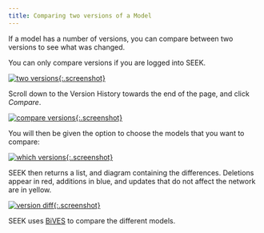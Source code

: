 ```yaml
---
title: Comparing two versions of a Model 
---
```



If a model has a number of versions, you can compare between two versions to see what was changed.

You can only compare versions if you are logged into SEEK.
 
[![two versions](/images/user-guide/two_versions-zoomed.png){:.screenshot}](/images/user-guide/two_versions-zoomed.png)

Scroll down to the Version History towards the end of the page, and click _Compare_.

[![compare versions](/images/user-guide/compare_versions.png){:.screenshot}](/images/user-guide/compare_versions.png)

You will then be given the option to choose the models that you want to compare:
 
[![which versions](/images/user-guide/which_versions_to_compare.png){:.screenshot}](/images/user-guide/which_versions_to_compare.png) 

SEEK then returns a list, and diagram containing the differences. 
Deletions appear in red, additions in blue, and updates that do not affect the network are in yellow.
 
[![version diff](/images/user-guide/version_diff.png){:.screenshot}](/images/user-guide/version_diff.png) 

SEEK uses [BiVES](https://sems.uni-rostock.de/projects/bives/) to compare the different models. 